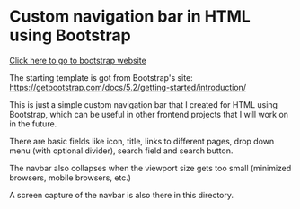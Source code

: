 # Custom navigation bar in HTML using Bootstrap

[Click here to go to bootstrap website](https://getbootstrap.com/)

The starting template is got from Bootstrap's site:  
https://getbootstrap.com/docs/5.2/getting-started/introduction/

This is just a simple custom navigation bar that I created for HTML using Bootstrap, which can be useful in other frontend projects that I will work on in the future.  

There are basic fields like icon, title, links to different pages, drop down menu (with optional divider), search field and search button.  

The navbar also collapses when the viewport size gets too small (minimized browsers, mobile browsers, etc.)  

A screen capture of the navbar is also there in this directory.
